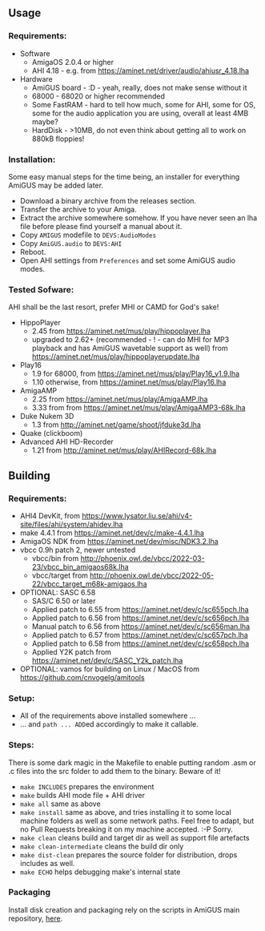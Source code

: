 ## Usage 
### Requirements:
* Software
  * AmigaOS 2.0.4 or higher
  * AHI 4.18 - e.g. from https://aminet.net/driver/audio/ahiusr_4.18.lha
* Hardware
  * AmiGUS board - :D - yeah, really, does not make sense without it
  * 68000 - 68020 or higher recommended
  * Some FastRAM - hard to tell how much, some for AHI, some for OS, some for the audio application you are using, overall at least 4MB maybe?
  * HardDisk - >10MB, do not even think about getting all to work on 880kB floppies!
### Installation:
Some easy manual steps for the time being, an installer for everything AmiGUS may be added later.
* Download a binary archive from the releases section.
* Transfer the archive to your Amiga.
* Extract the archive somewhere somehow. If you have never seen an lha file before please find yourself a manual about it.
* Copy `AMIGUS` modefile to `DEVS:AudioModes`
* Copy `AmiGUS.audio` to `DEVS:AHI`
* Reboot.
* Open AHI settings from `Preferences` and set some AmiGUS audio modes.
### Tested Sofware:
AHI shall be the last resort, prefer MHI or CAMD for God's sake!
* HippoPlayer
  * 2.45 from https://aminet.net/mus/play/hippoplayer.lha
  * upgraded to 2.62+ (recommended - ! - can do MHI for MP3 playback and has AmiGUS wavetable support as well) from https://aminet.net/mus/play/hippoplayerupdate.lha
* Play16
  * 1.9 for 68000, from https://aminet.net/mus/play/Play16_v1.9.lha
  * 1.10 otherwise, from https://aminet.net/mus/play/Play16.lha
* AmigaAMP
  * 2.25 from https://aminet.net/mus/play/AmigaAMP.lha
  * 3.33 from from https://aminet.net/mus/play/AmigaAMP3-68k.lha
* Duke Nukem 3D
  * 1.3 from http://aminet.net/game/shoot/jfduke3d.lha
* Quake (clickboom)
* Advanced AHI HD-Recorder
  * 1.21 from http://aminet.net/mus/play/AHIRecord-68k.lha

## Building
### Requirements:
* AHI4 DevKit, from https://www.lysator.liu.se/ahi/v4-site/files/ahi/system/ahidev.lha
* make 4.4.1 from https://aminet.net/dev/c/make-4.4.1.lha
* AmigaOS NDK from https://aminet.net/dev/misc/NDK3.2.lha
* vbcc 0.9h patch 2, newer untested
  * vbcc/bin from http://phoenix.owl.de/vbcc/2022-03-23/vbcc_bin_amigaos68k.lha
  * vbcc/target from http://phoenix.owl.de/vbcc/2022-05-22/vbcc_target_m68k-amigaos.lha
* OPTIONAL: SASC 6.58
  * SAS/C 6.50 or later
  * Applied patch to 6.55 from https://aminet.net/dev/c/sc655pch.lha
  * Applied patch to 6.56 from https://aminet.net/dev/c/sc656pch.lha
  * Manual patch to 6.56 from https://aminet.net/dev/c/sc656man.lha
  * Applied patch to 6.57 from https://aminet.net/dev/c/sc657pch.lha
  * Applied patch to 6.58 from https://aminet.net/dev/c/sc658pch.lha
  * Applied Y2K patch from https://aminet.net/dev/c/SASC_Y2k_patch.lha
* OPTIONAL: vamos for building on Linux / MacOS from https://github.com/cnvogelg/amitools

### Setup:
* All of the requirements above installed somewhere ...
* ... and `path ... ADD`ed accordingly to make it callable.

### Steps:

There is some dark magic in the Makefile to enable putting random .asm or .c files into the src folder to add them to the binary.
Beware of it!

* `make INCLUDES` prepares the environment
* `make` builds AHI mode file + AHI driver
* `make all` same as above
* `make install` same as above, and tries installing it to some local machine folders as well as some network paths. Feel free to adapt, but no Pull Requests breaking it on my machine accepted. :-P Sorry.
* `make clean` cleans build and target dir as well as support file artefacts
* `make clean-intermediate` cleans the build dir only
* `make dist-clean` prepares the source folder for distribution, drops includes as well.
* `make ECHO` helps debugging make's internal state

### Packaging

Install disk creation and packaging rely on the scripts in AmiGUS main repository, [here](https://github.com/necronomfive/AmiGUS-pub/tree/main/Software).
